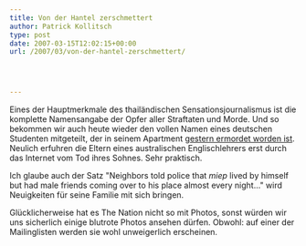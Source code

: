 ```yaml
---
title: Von der Hantel zerschmettert
author: Patrick Kollitsch
type: post
date: 2007-03-15T12:02:15+00:00
url: /2007/03/von-der-hantel-zerschmettert/




---
```

Eines der Hauptmerkmale des thailändischen Sensationsjournalismus ist die komplette Namensangabe der Opfer aller Straftaten und Morde. Und so bekommen wir auch heute wieder den vollen Namen eines deutschen Studenten mitgeteilt, der in seinem Apartment [gestern ermordet worden ist][1]. Neulich erfuhren die Eltern eines australischen Englischlehrers erst durch das Internet vom Tod ihres Sohnes. Sehr praktisch.

Ich glaube auch der Satz "Neighbors told police that _miep_ lived by himself but had male friends coming over to his place almost every night..." wird Neuigkeiten für seine Familie mit sich bringen. 

Glücklicherweise hat es The Nation nicht so mit Photos, sonst würden wir uns sicherlich einige blutrote Photos ansehen dürfen. Obwohl: auf einer der Mailinglisten werden sie wohl unweigerlich erscheinen.

 [1]: http://www.nationmultimedia.com/2007/03/16/national/national_30029426.php